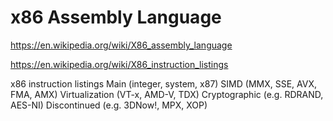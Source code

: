 # x86 Assembly Language

https://en.wikipedia.org/wiki/X86_assembly_language

https://en.wikipedia.org/wiki/X86_instruction_listings

x86 instruction listings
Main (integer, system, x87)
SIMD (MMX, SSE, AVX, FMA, AMX)
Virtualization (VT-x, AMD-V, TDX)
Cryptographic (e.g. RDRAND, AES-NI)
Discontinued (e.g. 3DNow!, MPX, XOP)
